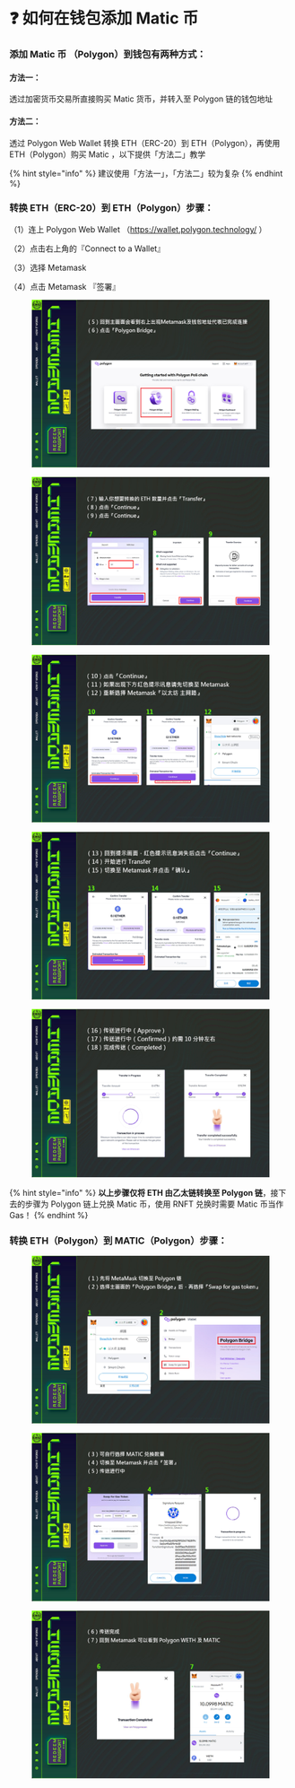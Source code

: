 # ❓ 如何在钱包添加 Matic 币

### 添加 Matic 币 （Polygon）到钱包有两种方式：

#### 方法一：

透过加密货币交易所直接购买 Matic 货币，并转入至 Polygon 链的钱包地址

#### 方法二：

透过 Polygon Web Wallet 转换 ETH（ERC-20）到 ETH（Polygon），再使用 ETH（Polygon）购买 Matic ，以下提供「方法二」教学

{% hint style="info" %}
建议使用「方法一」，「方法二」较为复杂
{% endhint %}

### 转换 ETH（ERC-20）到 ETH（Polygon）步骤：

（1）连上 Polygon Web Wallet （https://wallet.polygon.technology/ ）&#x20;

（2）点击右上角的『Connect to a Wallet』&#x20;

（3）选择 Metamask&#x20;

（4）点击 Metamask 『签署』

<figure><img src=".gitbook/assets/03-cn.jpg" alt=""><figcaption></figcaption></figure>

<figure><img src=".gitbook/assets/04-cn.jpg" alt=""><figcaption></figcaption></figure>

<figure><img src=".gitbook/assets/05-cn.jpg" alt=""><figcaption></figcaption></figure>

<figure><img src=".gitbook/assets/06-cn.jpg" alt=""><figcaption></figcaption></figure>

<figure><img src=".gitbook/assets/07-cn.jpg" alt=""><figcaption></figcaption></figure>

{% hint style="info" %}
**以上步骤仅将 ETH 由乙太链转换至 Polygon 链**，接下去的步骤为 Polygon 链上兑换 Matic 币，使用 RNFT 兑换时需要 Matic 币当作 Gas！
{% endhint %}



### 转换 ETH（Polygon）到 MATIC（Polygon）步骤：

<figure><img src=".gitbook/assets/08-cn.jpg" alt=""><figcaption></figcaption></figure>

<figure><img src=".gitbook/assets/09-cn.jpg" alt=""><figcaption></figcaption></figure>

<figure><img src=".gitbook/assets/10-cn.jpg" alt=""><figcaption></figcaption></figure>
